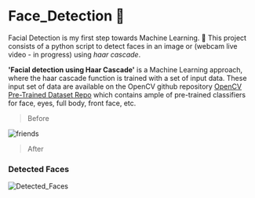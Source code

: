# Face_Detection 🤖

Facial Detection is my first step towards Machine Learning. 🦾 
This project consists of a python script to detect faces in an image or (webcam live video - in progress) using *haar cascade*.

**'Facial detection using Haar Cascade'** is a Machine Learning approach, where the haar cascade function is trained with a set of input data. 
These input set of data are available on the OpenCV github repository [OpenCV Pre-Trained Dataset Repo](https://github.com/opencv/opencv/tree/master/data/haarcascades) which contains ample of pre-trained classifiers for face, eyes, full body, front face, etc.

> Before

![friends](https://user-images.githubusercontent.com/51350594/93146186-c4d39180-f6b3-11ea-91c3-2c0f18a0fe58.jpg)

> After
### Detected Faces

![Detected_Faces](https://user-images.githubusercontent.com/51350594/93146483-91453700-f6b4-11ea-80ec-6b96cb0dda35.jpg)